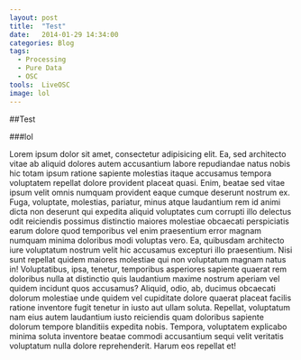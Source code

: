 ```yaml
---
layout: post
title:  "Test"
date:   2014-01-29 14:34:00
categories: Blog
tags: 
  - Processing
  - Pure Data
  - OSC
tools:  LiveOSC
image: lol
---
```


##Test

###lol

Lorem ipsum dolor sit amet, consectetur adipisicing elit. Ea, sed architecto vitae ab aliquid dolores autem accusantium labore repudiandae natus nobis hic totam ipsum ratione sapiente molestias itaque accusamus tempora voluptatem repellat dolore provident placeat quasi. Enim, beatae sed vitae ipsum velit omnis numquam provident eaque cumque deserunt nostrum ex. Fuga, voluptate, molestias, pariatur, minus atque laudantium rem id animi dicta non deserunt qui expedita aliquid voluptates cum corrupti illo delectus odit reiciendis possimus distinctio maiores molestiae obcaecati perspiciatis earum dolore quod temporibus vel enim praesentium error magnam numquam minima doloribus modi voluptas vero. Ea, quibusdam architecto iure voluptatum nostrum velit hic accusamus excepturi illo praesentium. Nisi sunt repellat quidem maiores molestiae qui non voluptatum magnam natus in! Voluptatibus, ipsa, tenetur, temporibus asperiores sapiente quaerat rem doloribus nulla at distinctio quis laudantium maxime nostrum aperiam vel quidem incidunt quos accusamus? Aliquid, odio, ab, ducimus obcaecati dolorum molestiae unde quidem vel cupiditate dolore quaerat placeat facilis ratione inventore fugit tenetur in iusto aut ullam soluta. Repellat, voluptatum nam eius autem laudantium iusto reiciendis quam doloribus sapiente dolorum tempore blanditiis expedita nobis. Tempora, voluptatem explicabo minima soluta inventore beatae commodi accusantium sequi velit veritatis voluptatum nulla dolore reprehenderit. Harum eos repellat et!
